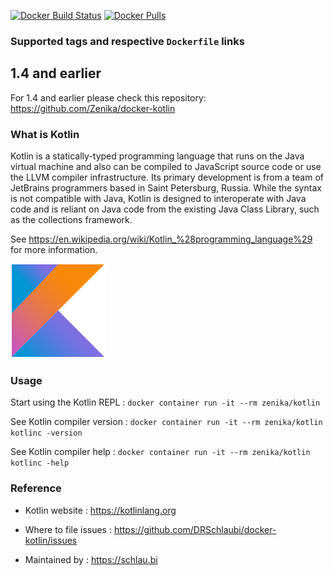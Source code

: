 [![Docker Build Status](https://img.shields.io/docker/build/DRSchlaubi/kotlin.svg)](https://hub.docker.com/r/DRSchlaubi/kotlin/) [![Docker Pulls](https://img.shields.io/docker/pulls/DRSchlaubi/kotlin.svg)](https://hub.docker.com/r/DRSchlaubi/kotlin/)

### Supported tags and respective `Dockerfile` links

## 1.4 and earlier
For 1.4 and earlier please check this repository: https://github.com/Zenika/docker-kotlin

### What is Kotlin

Kotlin is a statically-typed programming language that runs on the Java virtual machine and also can be compiled to JavaScript source code or use the LLVM compiler infrastructure. Its primary development is from a team of JetBrains programmers based in Saint Petersburg, Russia. While the syntax is not compatible with Java, Kotlin is designed to interoperate with Java code and is reliant on Java code from the existing Java Class Library, such as the collections framework.

See https://en.wikipedia.org/wiki/Kotlin_%28programming_language%29 for more information.

![Kotlin Logo](https://github.com/DRSchlaubi/docker-kotlin/raw/master/Kotlin-logo.png)

### Usage

Start using the Kotlin REPL : `docker container run -it --rm zenika/kotlin`

See Kotlin compiler version : `docker container run -it --rm zenika/kotlin kotlinc -version`

See Kotlin compiler help : `docker container run -it --rm zenika/kotlin kotlinc -help`

### Reference

 * Kotlin website : https://kotlinlang.org

 * Where to file issues : https://github.com/DRSchlaubi/docker-kotlin/issues

 * Maintained by : https://schlau.bi
